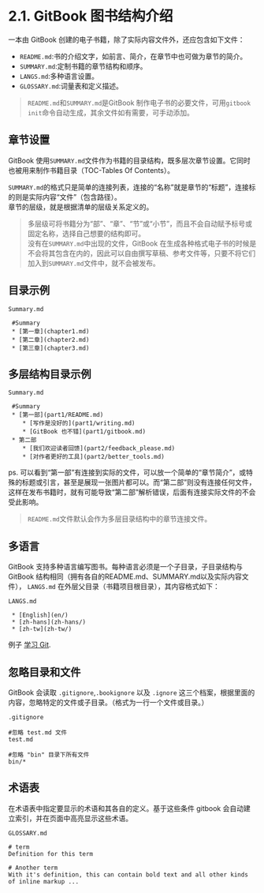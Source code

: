 # **2.1. GitBook 图书结构介绍**

一本由 GitBook 创建的电子书籍，除了实际内容文件外，还应包含如下文件：

* `README.md`:书的介绍文字，如前言、简介，在章节中也可做为章节的简介。
* `SUMMARY.md`:定制书籍的章节结构和顺序。
* `LANGS.md`:多种语言设置。
* `GLOSSARY.md`:词量表和定义描述。  

> `README.md`和`SUMMARY.md`是GitBook 制作电子书的必要文件，可用`gitbook init`命令自动生成，其余文件如有需要，可手动添加。  


## **章节设置**

GitBook 使用`SUMMARY.md`文件作为书籍的目录结构，既多层次章节设置。它同时也被用来制作书籍目录（TOC-Tables Of Contents）。  

`SUMMARY.md`的格式只是简单的连接列表，连接的“名称”就是章节的“标题”，连接标的则是实际内容“文件”（包含路径）。  
章节的层级，就是根据清单的层级关系定义的。  

> 多层级可将书籍分为“部”、“章”、“节”或“小节”，而且不会自动赋予标号或固定名称，选择自己想要的结构即可。  
没有在`SUMMARY.md`中出现的文件，GitBook 在生成各种格式电子书的时候是不会将其包含在内的，因此可以自由撰写草稿、参考文件等，只要不将它们加入到`SUMMARY.md`文件中，就不会被发布。  

## **目录示例**

`Summary.md`

     #Summary
     * [第一章](chapter1.md)
     * [第二章](chapter2.md)
     * [第三章](chapter3.md)

## **多层结构目录示例**

`Summary.md`

     #Summary
     * [第一部](part1/README.md)
        * [写作是没好的](part1/writing.md)
        * [GitBook 也不错](part1/gitbook.md)
     * 第二部
        * [我们欢迎读者回馈](part2/feedback_please.md)
        * [对作者更好的工具](part2/better_tools.md)

ps. 可以看到“第一部”有连接到实际的文件，可以放一个简单的“章节简介”，或特殊的标题或引言，甚至是展现一张图片都可以。而“第二部”则没有连接任何文件，这样在发布书籍时，就有可能导致“第二部”解析错误，后面有连接实际文件的不会受此影响。  

> `README.md`文件默认会作为多层目录结构中的章节连接文件。

## **多语言**

GitBook 支持多种语言编写图书。每种语言必须是一个子目录，子目录结构与 GitBook 结构相同（拥有各自的README.md、SUMMARY.md以及实际内容文件）， `LANGS.md` 在外层父目录（书籍项目根目录），其内容格式如下：

`LANGS.md`

     * [English](en/)
     * [zh-hans](zh-hans/)
     * [zh-tw](zh-tw/)
     

例子 [学习 Git](https://github.com/GitbookIO/git).

## **忽略目录和文件**

GitBook 会读取 `.gitignore`,`.bookignore` 以及 `.ignore` 这三个档案，根据里面的内容，忽略特定的文件或子目录。（格式为一行一个文件或目录。）

`.gitignore`

    #忽略 test.md 文件
    test.md
    
    #忽略 "bin" 目录下所有文件
    bin/*

## **术语表**

在术语表中指定要显示的术语和其各自的定义。基于这些条件 gitbook 会自动建立索引，并在页面中高亮显示这些术语。

`GLOSSARY.md`

    # term
    Definition for this term

    # Another term
    With it's definition, this can contain bold text and all other kinds of inline markup ...
